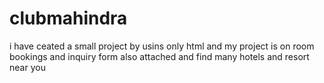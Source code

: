 # clubmahindra
i have ceated  a small project by usins only html and my project is on room bookings and inquiry form also attached and find many hotels and resort near you
